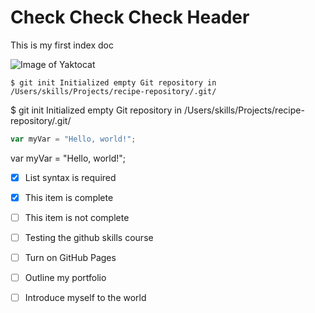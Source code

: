 # Check Check Check Header 

This is my first index doc

![Image of Yaktocat](https://octodex.github.com/images/yaktocat.png)

```
$ git init Initialized empty Git repository in /Users/skills/Projects/recipe-repository/.git/
```

$ git init
Initialized empty Git repository in /Users/skills/Projects/recipe-repository/.git/

``` javascript
var myVar = "Hello, world!";
```
var myVar = "Hello, world!";


- [x] List syntax is required
- [x] This item is complete
- [ ] This item is not complete

- [ ] Testing the github skills course
- [ ] Turn on GitHub Pages
- [ ] Outline my portfolio
- [ ] Introduce myself to the world
